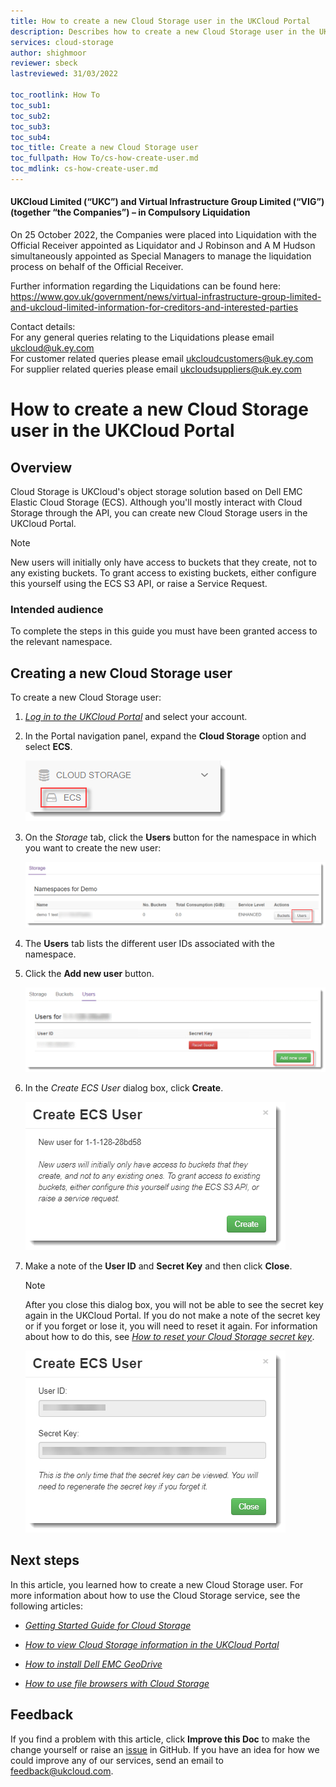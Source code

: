 ```yaml
---
title: How to create a new Cloud Storage user in the UKCloud Portal
description: Describes how to create a new Cloud Storage user in the UKCloud Portal
services: cloud-storage
author: shighmoor
reviewer: sbeck
lastreviewed: 31/03/2022

toc_rootlink: How To
toc_sub1:
toc_sub2:
toc_sub3:
toc_sub4:
toc_title: Create a new Cloud Storage user
toc_fullpath: How To/cs-how-create-user.md
toc_mdlink: cs-how-create-user.md
---
```


#### UKCloud Limited (“UKC”) and Virtual Infrastructure Group Limited (“VIG”) (together “the Companies”) – in Compulsory Liquidation

On 25 October 2022, the Companies were placed into Liquidation with the Official Receiver appointed as Liquidator and J Robinson and A M Hudson simultaneously appointed as Special Managers to manage the liquidation process on behalf of the Official Receiver.

Further information regarding the Liquidations can be found here: <https://www.gov.uk/government/news/virtual-infrastructure-group-limited-and-ukcloud-limited-information-for-creditors-and-interested-parties>

Contact details:<br>
For any general queries relating to the Liquidations please email <ukcloud@uk.ey.com><br>
For customer related queries please email <ukcloudcustomers@uk.ey.com><br>
For supplier related queries please email <ukcloudsuppliers@uk.ey.com>

# How to create a new Cloud Storage user in the UKCloud Portal

## Overview

Cloud Storage is UKCloud's object storage solution based on Dell EMC Elastic Cloud Storage (ECS). Although you'll mostly interact with Cloud Storage through the API, you can create new Cloud Storage users in the UKCloud Portal.

> [!NOTE]
> New users will initially only have access to buckets that they create, not to any existing buckets. To grant access to existing buckets, either configure this yourself using the ECS S3 API, or raise a Service Request.

### Intended audience

To complete the steps in this guide you must have been granted access to the relevant namespace.

## Creating a new Cloud Storage user

To create a new Cloud Storage user:

1. [*Log in to the UKCloud Portal*](../portal/ptl-gs.md#logging-in-to-the-ukcloud-portal) and select your account.

2. In the Portal navigation panel, expand the **Cloud Storage** option and select **ECS**.

   ![ECS Cloud Storage option in the Portal menu](images/cs-portal-mnu-cloud-storage.png)

3. On the *Storage* tab, click the **Users** button for the namespace in which you want to create the new user:

    ![Users button](images/cs-portal-btn-users.png)

4. The **Users** tab lists the different user IDs associated with the namespace.

5. Click the **Add new user** button.

   ![Add new user button](images/cs-portal-btn-add-user.png)

6. In the *Create ECS User* dialog box, click **Create**.

   ![Create ECS User dialog box](images/cs-portal-create-user.png)

7. Make a note of the **User ID** and **Secret Key** and then click **Close**.

    > [!NOTE]
    > After you close this dialog box, you will not be able to see the secret key again in the UKCloud Portal. If you do not make a note of the secret key or if you forget or lose it, you will need to reset it again. For information about how to do this, see [*How to reset your Cloud Storage secret key*](cs-how-reset-secret-key.md).

    ![Create ECS User dialog box with user details](images/cs-portal-new-user.png)

## Next steps

In this article, you learned how to create a new Cloud Storage user. For more information about how to use the Cloud Storage service, see the following articles:

- [*Getting Started Guide for Cloud Storage*](cs-gs.md)

- [*How to view Cloud Storage information in the UKCloud Portal*](cs-how-view-info-portal.md)

- [*How to install Dell EMC GeoDrive*](cs-how-install-geodrive2-client.md)

- [*How to use file browsers with Cloud Storage*](cs-how-use-file-browsers.md)

## Feedback

If you find a problem with this article, click **Improve this Doc** to make the change yourself or raise an [issue](https://github.com/UKCloud/documentation/issues) in GitHub. If you have an idea for how we could improve any of our services, send an email to <feedback@ukcloud.com>.
